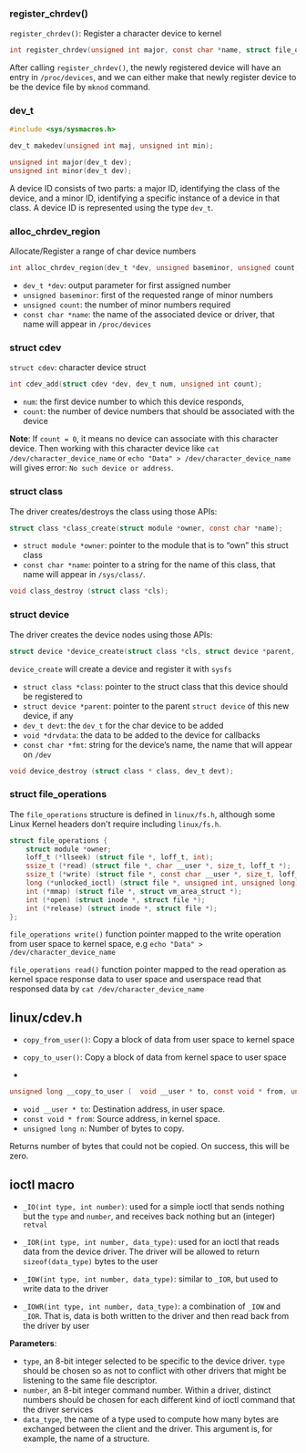### register_chrdev()

``register_chrdev()``: Register a character device to kernel

```c
int register_chrdev(unsigned int major, const char *name, struct file_operations *fops);
```

After calling ``register_chrdev()``, the newly registered device will have an entry in ``/proc/devices``, and we can either make that newly register device to be the device file by ``mknod`` command.

### dev_t

```c
#include <sys/sysmacros.h>

dev_t makedev(unsigned int maj, unsigned int min);

unsigned int major(dev_t dev);
unsigned int minor(dev_t dev);
```

A device ID consists of two parts: a major ID, identifying the class of the device, and a minor ID, identifying a specific instance of a device in that class. A device ID is represented using the type ``dev_t``.

### alloc_chrdev_region

Allocate/Register a range of char device numbers

```c
int alloc_chrdev_region(dev_t *dev, unsigned baseminor, unsigned count, const char *name);
```

* ``dev_t *dev``: output parameter for first assigned number
* ``unsigned baseminor``: first of the requested range of minor numbers
* ``unsigned count``: the number of minor numbers required
* ``const char *name``: the name of the associated device or driver, that name will appear in ``/proc/devices``

### struct cdev

``struct cdev``: character device struct

```c
int cdev_add(struct cdev *dev, dev_t num, unsigned int count);
```

* ``num``: the first device number to which this device responds,
* ``count``: the number of device numbers that should be associated with the device

**Note**: If ``count = 0``, it means no device can associate with this character device. Then working with this character device like ``cat /dev/character_device_name`` or ``echo "Data" > /dev/character_device_name`` will gives error: ``No such device or address``.

### struct class

The driver creates/destroys the class using those APIs:

```c
struct class *class_create(struct module *owner, const char *name);
```

* ``struct module *owner``: pointer to the module that is to “own” this struct class
* ``const char *name``: pointer to a string for the name of this class, that name will appear in ``/sys/class/``.

```c
void class_destroy (struct class *cls);
```

### struct device

The driver creates the device nodes using those APIs:

```c
struct device *device_create(struct class *cls, struct device *parent, dev_t devt, void * drvdata, const char **fmt...);
```

``device_create`` will create a device and register it with ``sysfs``

* ``struct class *class``: pointer to the struct class that this device should be registered to
* ``struct device *parent``: pointer to the parent ``struct device`` of this new device, if any
* ``dev_t devt``: the ``dev_t`` for the char device to be added
* ``void *drvdata``: the data to be added to the device for callbacks
* ``const char *fmt``: string for the device’s name, the name that will appear on ``/dev``

```c
void device_destroy (struct class * class, dev_t devt);
```

### struct file_operations

The ``file_operations`` structure is defined in ``linux/fs.h``, although some Linux Kernel headers don't require including ``linux/fs.h``.

```c
struct file_operations {
    struct module *owner;
    loff_t (*llseek) (struct file *, loff_t, int);
    ssize_t (*read) (struct file *, char __user *, size_t, loff_t *);	
    ssize_t (*write) (struct file *, const char __user *, size_t, loff_t *);
    long (*unlocked_ioctl) (struct file *, unsigned int, unsigned long);
    int (*mmap) (struct file *, struct vm_area_struct *);
    int (*open) (struct inode *, struct file *);
    int (*release) (struct inode *, struct file *);
};
```

``file_operations write()`` function pointer mapped to the write operation from user space to kernel space, e.g ``echo "Data" > /dev/character_device_name`` 

``file_operations read()`` function pointer mapped to the read operation as kernel space response data to user space and userspace read that responsed data by ``cat /dev/character_device_name``

## linux/cdev.h

* ``copy_from_user()``: Copy a block of data from user space to kernel space

* ``copy_to_user()``: Copy a block of data from kernel space to user space
* 
```c
unsigned long __copy_to_user (	void __user * to, const void * from, unsigned long n);
```

* ``void __user * to``: Destination address, in user space.
* ``const void * from``: Source address, in kernel space.
* ``unsigned long n``: Number of bytes to copy.

Returns number of bytes that could not be copied. On success, this will be zero.

## ioctl macro

* ``_IO(int type, int number)``: used for a simple ioctl that sends nothing but the ``type`` and ``number``, and receives back nothing but an (integer) ``retval``

* ``_IOR(int type, int number, data_type)``: used for an ioctl that reads data from the device driver. The driver will be allowed to return ``sizeof(data_type)`` bytes to the user

* ``_IOW(int type, int number, data_type)``: similar to ``_IOR``, but used to write data to the driver

* ``_IOWR(int type, int number, data_type)``: a combination of ``_IOW`` and ``_IOR``. That is, data is both written to the driver and then read back from the driver by user

**Parameters**:

* ``type``, an 8-bit integer selected to be specific to the device driver. ``type`` should be chosen so as not to conflict with other drivers that might be listening to the same file descriptor.
* ``number``, an 8-bit integer command number. Within a driver, distinct numbers should be chosen for each different kind of ioctl command that the driver services
* ``data_type``, the name of a type used to compute how many bytes are exchanged between the client and the driver. This argument is, for example, the name of a structure.
